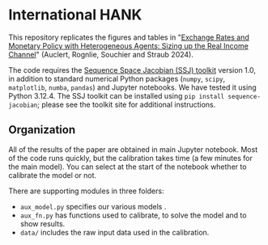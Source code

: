 # International HANK

This repository replicates the figures and tables in "[Exchange Rates and Monetary Policy with Heterogeneous Agents: Sizing up the Real Income Channel](http://web.stanford.edu/~aauclert/ha_oe.pdf)" (Auclert, Rognlie, Souchier and Straub 2024).

The code requires the [Sequence Space Jacobian (SSJ) toolkit](https://github.com/shade-econ/sequence-jacobian/) version 1.0, in addition to standard numerical Python packages (`numpy`, `scipy`, `matplotlib`, `numba`, `pandas`) and Jupyter notebooks. We have tested it using Python 3.12.4. The SSJ toolkit can be installed using `pip install sequence-jacobian`; please see the toolkit site for additional instructions.

## Organization

All of the results of the paper are obtained in main Jupyter notebook. Most of the code runs quickly, but the calibration takes time (a few minutes for the main model). You can select at the start of the notebook whether to calibrate the model or not.

There are supporting modules in three folders:

- `aux_model.py` specifies our various models .
- `aux_fn.py` has functions used to calibrate, to solve the model and to show results.
- `data/` includes the raw input data used in the calibration.
